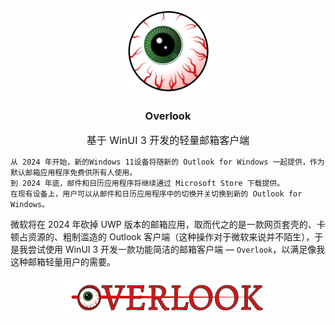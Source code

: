 <p align="center">
    <img src="README/Overlook_LOGO.png" alt="logo" height="135" width="135"/>
</p> 

<h3 align="center">Overlook</h3>

<p align="center">
    <font size=3>基于 WinUI 3 开发的轻量邮箱客户端</font>
</p>

```
从 2024 年开始，新的Windows 11设备将随新的 Outlook for Windows 一起提供，作为默认邮箱应用程序免费供所有人使用。
到 2024 年底，邮件和日历应用程序将继续通过 Microsoft Store 下载提供。
在现有设备上，用户可以从邮件和日历应用程序中的切换开关切换到新的 Outlook for Windows。
```
微软将在 2024 年砍掉 UWP 版本的邮箱应用，取而代之的是一款网页套壳的、卡顿占资源的、粗制滥造的 Outlook 客户端（这种操作对于微软来说并不陌生），于是我尝试使用 WinUI 3 开发一款功能简洁的邮箱客户端 — `Overlook`，以满足像我这种邮箱轻量用户的需要。

<p align="center">
    <img src="README/Overlook_BANNER.png"/>
</p> 
